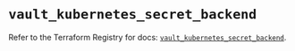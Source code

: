 # `vault_kubernetes_secret_backend`

Refer to the Terraform Registry for docs: [`vault_kubernetes_secret_backend`](https://registry.terraform.io/providers/hashicorp/vault/4.2.0/docs/resources/kubernetes_secret_backend).
